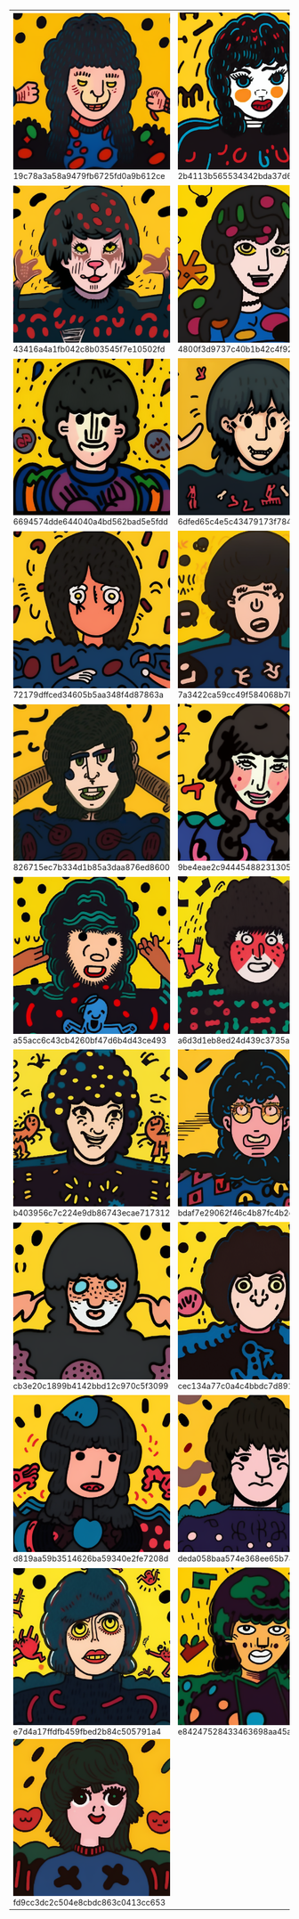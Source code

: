 <table><tr>
  <tr>
  <td valign="bottom" style="width: 300px;">
  <img src="./19c78a3a58a9479fb6725fd0a9b612ce.png" width="300"><br>
  19c78a3a58a9479fb6725fd0a9b612ce
  </td>
  
  <td valign="bottom" style="width: 300px;">
  <img src="./2b4113b565534342bda37d6f961d6b84.png" width="300"><br>
  2b4113b565534342bda37d6f961d6b84
  </td>
  
  <td valign="bottom" style="width: 300px;">
  <img src="./3a110ddf2bcc49b6ada0f97522552f23.png" width="300"><br>
  3a110ddf2bcc49b6ada0f97522552f23
  </td>
  
  </tr>
  <tr>
  <td valign="bottom" style="width: 300px;">
  <img src="./43416a4a1fb042c8b03545f7e10502fd.png" width="300"><br>
  43416a4a1fb042c8b03545f7e10502fd
  </td>
  
  <td valign="bottom" style="width: 300px;">
  <img src="./4800f3d9737c40b1b42c4f9229ba0d37.png" width="300"><br>
  4800f3d9737c40b1b42c4f9229ba0d37
  </td>
  
  <td valign="bottom" style="width: 300px;">
  <img src="./4e37ac31d30640b7ac2f2c3ffa800873.png" width="300"><br>
  4e37ac31d30640b7ac2f2c3ffa800873
  </td>
  
  </tr>
  <tr>
  <td valign="bottom" style="width: 300px;">
  <img src="./6694574dde644040a4bd562bad5e5fdd.png" width="300"><br>
  6694574dde644040a4bd562bad5e5fdd
  </td>
  
  <td valign="bottom" style="width: 300px;">
  <img src="./6dfed65c4e5c43479173f784e333834d.png" width="300"><br>
  6dfed65c4e5c43479173f784e333834d
  </td>
  
  <td valign="bottom" style="width: 300px;">
  <img src="./7046d13164a2402bbb9ae803de85fed7.png" width="300"><br>
  7046d13164a2402bbb9ae803de85fed7
  </td>
  
  </tr>
  <tr>
  <td valign="bottom" style="width: 300px;">
  <img src="./72179dffced34605b5aa348f4d87863a.png" width="300"><br>
  72179dffced34605b5aa348f4d87863a
  </td>
  
  <td valign="bottom" style="width: 300px;">
  <img src="./7a3422ca59cc49f584068b7b6b53b2f4.png" width="300"><br>
  7a3422ca59cc49f584068b7b6b53b2f4
  </td>
  
  <td valign="bottom" style="width: 300px;">
  <img src="./7f34d67538b145db9679395c8cb3a302.png" width="300"><br>
  7f34d67538b145db9679395c8cb3a302
  </td>
  
  </tr>
  <tr>
  <td valign="bottom" style="width: 300px;">
  <img src="./826715ec7b334d1b85a3daa876ed8600.png" width="300"><br>
  826715ec7b334d1b85a3daa876ed8600
  </td>
  
  <td valign="bottom" style="width: 300px;">
  <img src="./9be4eae2c94445488231305bb290afbb.png" width="300"><br>
  9be4eae2c94445488231305bb290afbb
  </td>
  
  <td valign="bottom" style="width: 300px;">
  <img src="./a03e692da4a64d29829ce6d5f6503c74.png" width="300"><br>
  a03e692da4a64d29829ce6d5f6503c74
  </td>
  
  </tr>
  <tr>
  <td valign="bottom" style="width: 300px;">
  <img src="./a55acc6c43cb4260bf47d6b4d43ce493.png" width="300"><br>
  a55acc6c43cb4260bf47d6b4d43ce493
  </td>
  
  <td valign="bottom" style="width: 300px;">
  <img src="./a6d3d1eb8ed24d439c3735aede071f61.png" width="300"><br>
  a6d3d1eb8ed24d439c3735aede071f61
  </td>
  
  <td valign="bottom" style="width: 300px;">
  <img src="./b380ddd7dede414c854c8ae104a41765.png" width="300"><br>
  b380ddd7dede414c854c8ae104a41765
  </td>
  
  </tr>
  <tr>
  <td valign="bottom" style="width: 300px;">
  <img src="./b403956c7c224e9db86743ecae717312.png" width="300"><br>
  b403956c7c224e9db86743ecae717312
  </td>
  
  <td valign="bottom" style="width: 300px;">
  <img src="./bdaf7e29062f46c4b87fc4b2cf7d48a9.png" width="300"><br>
  bdaf7e29062f46c4b87fc4b2cf7d48a9
  </td>
  
  <td valign="bottom" style="width: 300px;">
  <img src="./c19add83fbb74c4d8fc98992da5bf4d9.png" width="300"><br>
  c19add83fbb74c4d8fc98992da5bf4d9
  </td>
  
  </tr>
  <tr>
  <td valign="bottom" style="width: 300px;">
  <img src="./cb3e20c1899b4142bbd12c970c5f3099.png" width="300"><br>
  cb3e20c1899b4142bbd12c970c5f3099
  </td>
  
  <td valign="bottom" style="width: 300px;">
  <img src="./cec134a77c0a4c4bbdc7d891220e0df9.png" width="300"><br>
  cec134a77c0a4c4bbdc7d891220e0df9
  </td>
  
  <td valign="bottom" style="width: 300px;">
  <img src="./d2c108db6dcd41cf8d3f5d71a94e2169.png" width="300"><br>
  d2c108db6dcd41cf8d3f5d71a94e2169
  </td>
  
  </tr>
  <tr>
  <td valign="bottom" style="width: 300px;">
  <img src="./d819aa59b3514626ba59340e2fe7208d.png" width="300"><br>
  d819aa59b3514626ba59340e2fe7208d
  </td>
  
  <td valign="bottom" style="width: 300px;">
  <img src="./deda058baa574e368ee65b780736c80b.png" width="300"><br>
  deda058baa574e368ee65b780736c80b
  </td>
  
  <td valign="bottom" style="width: 300px;">
  <img src="./e292554a83d449a190e7680d13908734.png" width="300"><br>
  e292554a83d449a190e7680d13908734
  </td>
  
  </tr>
  <tr>
  <td valign="bottom" style="width: 300px;">
  <img src="./e7d4a17ffdfb459fbed2b84c505791a4.png" width="300"><br>
  e7d4a17ffdfb459fbed2b84c505791a4
  </td>
  
  <td valign="bottom" style="width: 300px;">
  <img src="./e84247528433463698aa45ab54ee6c54.png" width="300"><br>
  e84247528433463698aa45ab54ee6c54
  </td>
  
  <td valign="bottom" style="width: 300px;">
  <img src="./f8e138a9a9484af9a324539d6d3943ef.png" width="300"><br>
  f8e138a9a9484af9a324539d6d3943ef
  </td>
  
  </tr>
  <tr>
  <td valign="bottom" style="width: 300px;">
  <img src="./fd9cc3dc2c504e8cbdc863c0413cc653.png" width="300"><br>
  fd9cc3dc2c504e8cbdc863c0413cc653
  </td>
  
  </tr></table>
